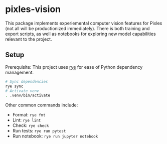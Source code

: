 # pixles-vision

This package implements experiemental computer vision features for Pixles (not all will be productionized immediately). There is both training and export scripts, as well as notebooks for exploring new model capabilities relevant to the project.

## Setup

Prerequisite: This project uses [rye](https://github.com/astral-sh/rye#installation) for ease of Python dependency management.

```bash
# Sync dependencies
rye sync
# Activate venv
. .venv/bin/activate
```

Other common commands include:

- Format: `rye fmt`
- Lint: `rye lint`
- Check: `rye check`
- Run tests: `rye run pytest`
- Run notebook: `rye run jupyter notebook`
